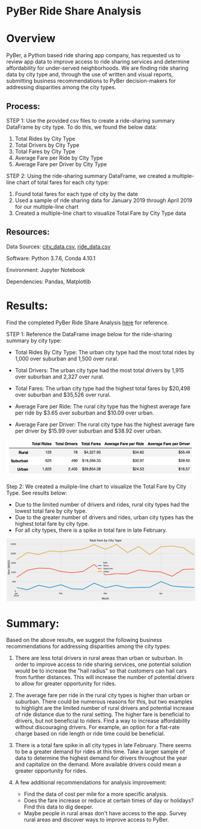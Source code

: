 # PyBer Ride Share Analysis

# Overview

PyBer, a Python based ride sharing app company, has requested us to review app data to improve access to ride sharing services and determine affordability for under-served neighborhoods. We are finding ride sharing data by city type and, through the use of written and visual reports, submitting business recommendations to PyBer decision-makers for addressing disparities among the city types.


## Process:
STEP 1: Use the provided csv files to create a ride-sharing summary DataFrame by city type. To do this, we found the below data: 
1. Total Rides by City Type
2. Total Drivers by City Type
3. Total Fares by City Type
4. Average Fare per Ride by City Type
5. Average Fare per Driver by City Type

STEP 2: Using the ride-sharing summary DataFrame, we created a multiple-line chart of total fares for each city type: 
1. Found total fares for each type of city by the date
2. Used a sample of ride sharing data for January 2019 through April 2019 for our multiple-line chart
3. Created a multiple-line chart to visualize Total Fare by City Type data


## Resources:
Data Sources: [city_data.csv](https://github.com/corispade/PyBer_Analysis/blob/main/Resources/city_data.csv), [ride_data.csv](https://github.com/corispade/PyBer_Analysis/blob/main/Resources/ride_data.csv)

Software: Python 3.7.6, Conda 4.10.1

Environment: Jupyter Notebook

Dependencies: Pandas, Matplotlib


# Results:

Find the completed PyBer Ride Share Analysis [here](https://github.com/corispade/PyBer_Analysis/blob/main/PyBer_Analysis.ipynb) for reference.

STEP 1: Reference the DataFrame image below for the ride-sharing summary by city type:

  * Total Rides By City Type: The urban city type had the most total rides by 1,000 over suburban and 1,500 over rural. 

  * Total Drivers: The urban city type had the most total drivers by 1,915 over suburban and 2,327 over rural. 

  * Total Fares: The urban city type had the highest total fares by $20,498 over suburban and $35,526 over rural. 

  * Average Fare per Ride: The rural city type has the highest average fare per ride by $3.65 over suburban and $10.09 over urban.

  * Average Fare per Driver: The rural city type has the highest average fare per driver by $15.99 over suburban and $38.92 over urban.

![summary](https://github.com/corispade/PyBer_Analysis/blob/main/Analysis/Summary_dataframe.png)


Step 2: We created a muliple-line chart to visualize the Total Fare by City Type. See results below:

   * Due to the limited number of drivers and rides, rural city types had the lowest total fare by city type.
   * Due to the greater number of drivers and rides, urban city types has the highest total fare by city type.
   * For all city types, there is a spike in total fare in late February.

![line_chart](https://github.com/corispade/PyBer_Analysis/blob/main/Analysis/PyBer_fare_summary.png)


# Summary:
Based on the above results, we suggest the following business recommendations for addressing disparities among the city types:

1. There are less total drivers in rural areas than urban or suburban. In order to improve access to ride sharing services, one potential solution would be to increase the "hail radius" so that customers can hail cars from further distances. This will increase the number of potential drivers to allow for greater opportunity for rides. 

2. The average fare per ride in the rural city types is higher than urban or suburban. There could be numerous reasons for this, but two examples to highlight are the limited number of rural drivers and potential increase of ride distance due to the rural setting. The higher fare is beneficial to drivers, but not beneficial to riders. Find a way to increase affordability without discouraging drivers. For example, an option for a flat-rate charge based on ride length or ride time could be beneficial. 

3. There is a total fare spike in all city types in late February. There seems to be a greater demand for rides at this time. Take a larger sample of data to determine the highest demand for drivers throughout the year and capitalize on the demand. More available drivers could mean a greater opportunity for rides. 

4. A few additional recommendations for analysis improvement: 
   * Find the data of cost per mile for a more specific analysis.
   * Does the fare increase or reduce at certain times of day or holidays? Find this data to dig deeper. 
   * Maybe people in rural areas don't have access to the app. Survey rural areas and discover ways to improve access to PyBer.
